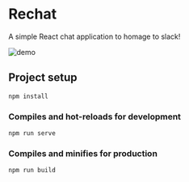 # Rechat

A simple React chat application to homage to slack!

![demo](./src/assets/rechat-demo.gif)

## Project setup

```
npm install
```

### Compiles and hot-reloads for development

```
npm run serve
```

### Compiles and minifies for production

```
npm run build
```
